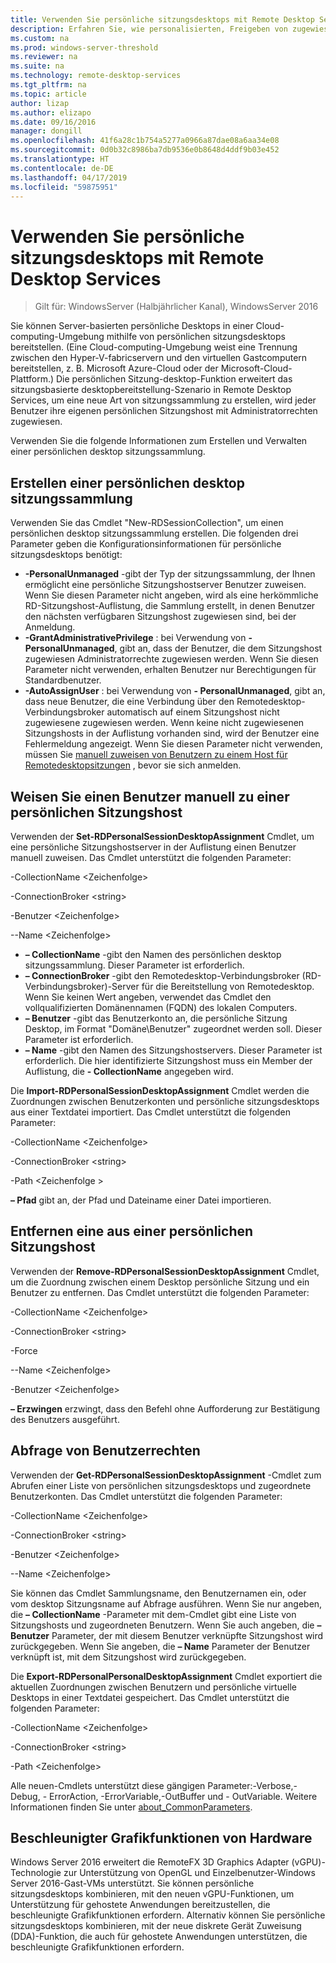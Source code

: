 ```yaml
---
title: Verwenden Sie persönliche sitzungsdesktops mit Remote Desktop Services
description: Erfahren Sie, wie personalisierten, Freigeben von zugewiesenen Desktops mittels RDS.
ms.custom: na
ms.prod: windows-server-threshold
ms.reviewer: na
ms.suite: na
ms.technology: remote-desktop-services
ms.tgt_pltfrm: na
ms.topic: article
author: lizap
ms.author: elizapo
ms.date: 09/16/2016
manager: dongill
ms.openlocfilehash: 41f6a28c1b754a5277a0966a87dae08a6aa34e08
ms.sourcegitcommit: 0d0b32c8986ba7db9536e0b8648d4ddf9b03e452
ms.translationtype: HT
ms.contentlocale: de-DE
ms.lasthandoff: 04/17/2019
ms.locfileid: "59875951"
---
```

# <a name="use-personal-session-desktops-with-remote-desktop-services"></a>Verwenden Sie persönliche sitzungsdesktops mit Remote Desktop Services

>Gilt für: WindowsServer (Halbjährlicher Kanal), WindowsServer 2016

Sie können Server-basierten persönliche Desktops in einer Cloud-computing-Umgebung mithilfe von persönlichen sitzungsdesktops bereitstellen.  (Eine Cloud-computing-Umgebung weist eine Trennung zwischen den Hyper-V-fabricservern und den virtuellen Gastcomputern bereitstellen, z. B. Microsoft Azure-Cloud oder der Microsoft-Cloud-Plattform.) Die persönlichen Sitzung-desktop-Funktion erweitert das sitzungsbasierte desktopbereitstellung-Szenario in Remote Desktop Services, um eine neue Art von sitzungssammlung zu erstellen, wird jeder Benutzer ihre eigenen persönlichen Sitzungshost mit Administratorrechten zugewiesen. 

Verwenden Sie die folgende Informationen zum Erstellen und Verwalten einer persönlichen desktop sitzungssammlung.

## <a name="create-a-personal-session-desktop-collection"></a>Erstellen einer persönlichen desktop sitzungssammlung

Verwenden Sie das Cmdlet "New-RDSessionCollection", um einen persönlichen desktop sitzungssammlung erstellen. Die folgenden drei Parameter geben die Konfigurationsinformationen für persönliche sitzungsdesktops benötigt:

- **-PersonalUnmanaged** -gibt der Typ der sitzungssammlung, der Ihnen ermöglicht eine persönliche Sitzungshostserver Benutzer zuweisen. Wenn Sie diesen Parameter nicht angeben, wird als eine herkömmliche RD-Sitzungshost-Auflistung, die Sammlung erstellt, in denen Benutzer den nächsten verfügbaren Sitzungshost zugewiesen sind, bei der Anmeldung.
- **-GrantAdministrativePrivilege** : bei Verwendung von **- PersonalUnmanaged**, gibt an, dass der Benutzer, die dem Sitzungshost zugewiesen Administratorrechte zugewiesen werden. Wenn Sie diesen Parameter nicht verwenden, erhalten Benutzer nur Berechtigungen für Standardbenutzer.
- **-AutoAssignUser** : bei Verwendung von **- PersonalUnmanaged**, gibt an, dass neue Benutzer, die eine Verbindung über den Remotedesktop-Verbindungsbroker automatisch auf einem Sitzungshost nicht zugewiesene zugewiesen werden. Wenn keine nicht zugewiesenen Sitzungshosts in der Auflistung vorhanden sind, wird der Benutzer eine Fehlermeldung angezeigt. Wenn Sie diesen Parameter nicht verwenden, müssen Sie [manuell zuweisen von Benutzern zu einem Host für Remotedesktopsitzungen](#manually-assign-a-user-to-a-personal-session-host) , bevor sie sich anmelden.

## <a name="manually-assign-a-user-to-a-personal-session-host"></a>Weisen Sie einen Benutzer manuell zu einer persönlichen Sitzungshost
Verwenden der **Set-RDPersonalSessionDesktopAssignment** Cmdlet, um eine persönliche Sitzungshostserver in der Auflistung einen Benutzer manuell zuweisen. Das Cmdlet unterstützt die folgenden Parameter:

-CollectionName \<Zeichenfolge\>

-ConnectionBroker \<string\> 

-Benutzer \<Zeichenfolge\>

--Name \<Zeichenfolge\>

- **– CollectionName** -gibt den Namen des persönlichen desktop sitzungssammlung. Dieser Parameter ist erforderlich.
- **– ConnectionBroker** -gibt den Remotedesktop-Verbindungsbroker (RD-Verbindungsbroker)-Server für die Bereitstellung von Remotedesktop. Wenn Sie keinen Wert angeben, verwendet das Cmdlet den vollqualifizierten Domänennamen (FQDN) des lokalen Computers.
- **– Benutzer** -gibt das Benutzerkonto an, die persönliche Sitzung Desktop, im Format "Domäne\Benutzer" zugeordnet werden soll. Dieser Parameter ist erforderlich.
- **– Name** -gibt den Namen des Sitzungshostservers. Dieser Parameter ist erforderlich. Die hier identifizierte Sitzungshost muss ein Member der Auflistung, die **- CollectionName** angegeben wird.

Die **Import-RDPersonalSessionDesktopAssignment** Cmdlet werden die Zuordnungen zwischen Benutzerkonten und persönliche sitzungsdesktops aus einer Textdatei importiert. Das Cmdlet unterstützt die folgenden Parameter:

-CollectionName \<Zeichenfolge\>

-ConnectionBroker \<string\>

-Path \<Zeichenfolge >

**– Pfad** gibt an, der Pfad und Dateiname einer Datei importieren.
 
## <a name="removing-a-user-assignment-from-a-personal-session-host"></a>Entfernen eine aus einer persönlichen Sitzungshost
Verwenden der **Remove-RDPersonalSessionDesktopAssignment** Cmdlet, um die Zuordnung zwischen einem Desktop persönliche Sitzung und ein Benutzer zu entfernen. Das Cmdlet unterstützt die folgenden Parameter:

-CollectionName \<Zeichenfolge\>

-ConnectionBroker \<string\>

-Force

--Name \<Zeichenfolge\>

-Benutzer \<Zeichenfolge\>

**– Erzwingen** erzwingt, dass den Befehl ohne Aufforderung zur Bestätigung des Benutzers ausgeführt.

## <a name="query-user-assignments"></a>Abfrage von Benutzerrechten
Verwenden der **Get-RDPersonalSessionDesktopAssignment** -Cmdlet zum Abrufen einer Liste von persönlichen sitzungsdesktops und zugeordnete Benutzerkonten. Das Cmdlet unterstützt die folgenden Parameter:

-CollectionName \<Zeichenfolge\>

-ConnectionBroker \<string\>

-Benutzer \<Zeichenfolge\>

--Name \<Zeichenfolge\>

Sie können das Cmdlet Sammlungsname, den Benutzernamen ein, oder vom desktop Sitzungsname auf Abfrage ausführen. Wenn Sie nur angeben, die **– CollectionName** -Parameter mit dem-Cmdlet gibt eine Liste von Sitzungshosts und zugeordneten Benutzern. Wenn Sie auch angeben, die **– Benutzer** Parameter, der mit diesem Benutzer verknüpfte Sitzungshost wird zurückgegeben. Wenn Sie angeben, die **– Name** Parameter der Benutzer verknüpft ist, mit dem Sitzungshost wird zurückgegeben. 


Die **Export-RDPersonalPersonalDesktopAssignment** Cmdlet exportiert die aktuellen Zuordnungen zwischen Benutzern und persönliche virtuelle Desktops in einer Textdatei gespeichert. Das Cmdlet unterstützt die folgenden Parameter:

-CollectionName \<Zeichenfolge\>

-ConnectionBroker \<string\>

-Path \<Zeichenfolge\>


Alle neuen-Cmdlets unterstützt diese gängigen Parameter:-Verbose,-Debug, - ErrorAction, -ErrorVariable,-OutBuffer und - OutVariable. Weitere Informationen finden Sie unter [about_CommonParameters](https://go.microsoft.com/fwlink/p/?LinkID=113216).

## <a name="hardware-accelerated-graphics"></a>Beschleunigter Grafikfunktionen von Hardware
Windows Server 2016 erweitert die RemoteFX 3D Graphics Adapter (vGPU)-Technologie zur Unterstützung von OpenGL und Einzelbenutzer-Windows Server 2016-Gast-VMs unterstützt. Sie können persönliche sitzungsdesktops kombinieren, mit den neuen vGPU-Funktionen, um Unterstützung für gehostete Anwendungen bereitzustellen, die beschleunigte Grafikfunktionen erfordern. Alternativ können Sie persönliche sitzungsdesktops kombinieren, mit der neue diskrete Gerät Zuweisung (DDA)-Funktion, die auch für gehostete Anwendungen unterstützen, die beschleunigte Grafikfunktionen erfordern.
